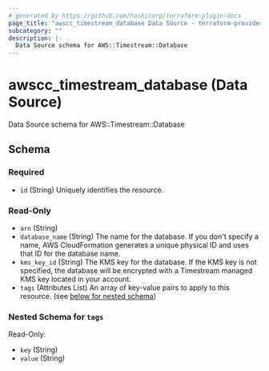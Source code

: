 ```yaml
---
# generated by https://github.com/hashicorp/terraform-plugin-docs
page_title: "awscc_timestream_database Data Source - terraform-provider-awscc"
subcategory: ""
description: |-
  Data Source schema for AWS::Timestream::Database
---
```


# awscc_timestream_database (Data Source)

Data Source schema for AWS::Timestream::Database



<!-- schema generated by tfplugindocs -->
## Schema

### Required

- `id` (String) Uniquely identifies the resource.

### Read-Only

- `arn` (String)
- `database_name` (String) The name for the database. If you don't specify a name, AWS CloudFormation generates a unique physical ID and uses that ID for the database name.
- `kms_key_id` (String) The KMS key for the database. If the KMS key is not specified, the database will be encrypted with a Timestream managed KMS key located in your account.
- `tags` (Attributes List) An array of key-value pairs to apply to this resource. (see [below for nested schema](#nestedatt--tags))

<a id="nestedatt--tags"></a>
### Nested Schema for `tags`

Read-Only:

- `key` (String)
- `value` (String)


